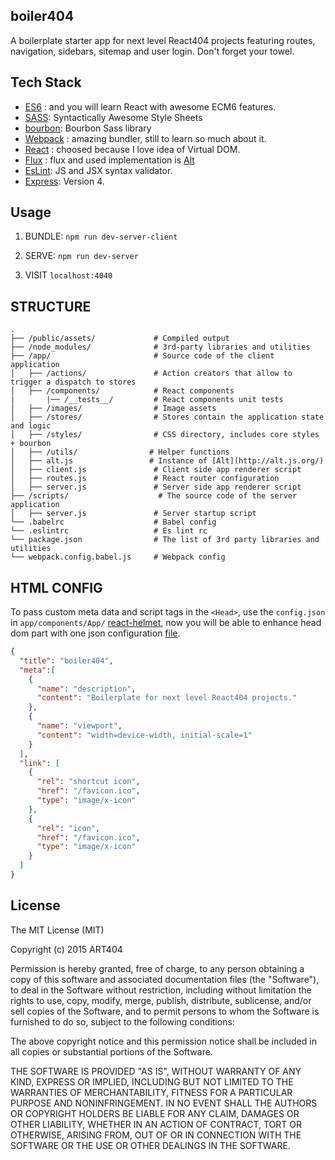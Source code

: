 boiler404
-------------
A boilerplate starter app for next level React404 projects featuring routes, navigation, sidebars, sitemap and user login. Don't forget your towel.

Tech Stack
-------------

* [ES6](https://babeljs.io/docs/learn-es6/) : and you will learn React with awesome ECM6 features.
* [SASS](http://sass-lang.com/): Syntactically Awesome Style Sheets
* [bourbon](http://bourbon.io/): Bourbon Sass library
* [Webpack](https://github.com/webpack/webpack) : amazing bundler, still to learn so much about it.
* [React](https://github.com/facebook/react) : choosed because I love idea of Virtual DOM.
* [Flux](https://facebook.github.io/flux/docs/overview.html) : flux and used implementation is [Alt](http://alt.js.org/)
* [EsLint](http://eslint.org/): JS and JSX syntax validator.
* [Express](http://expressjs.com/): Version 4.

Usage
-------------
1) BUNDLE:
`npm run dev-server-client`

2) SERVE:
`npm run dev-server`

3) VISIT `localhost:4040`

STRUCTURE
-------------
```
.
├── /public/assets/             # Compiled output
├── /node_modules/              # 3rd-party libraries and utilities
├── /app/                       # Source code of the client application
│   ├── /actions/               # Action creators that allow to trigger a dispatch to stores
│   ├── /components/            # React components
|       |── /__tests__/         # React components unit tests
│   ├── /images/                # Image assets
│   ├── /stores/                # Stores contain the application state and logic
│   ├── /styles/                # CSS directory, includes core styles + bourbon
│   ├── /utils/                # Helper functions
│   ├── alt.js                 # Instance of [Alt](http://alt.js.org/)
│   ├── client.js               # Client side app renderer script
│   ├── routes.js               # React router configuration
│   ├── server.js               # Server side app renderer script
├── /scripts/                    # The source code of the server application
│   ├── server.js               # Server startup script
└── .babelrc                    # Babel config
└── .eslintrc                   # Es lint rc
└── package.json                # The list of 3rd party libraries and utilities
└── webpack.config.babel.js     # Webpack config
```

HTML CONFIG
-------------
To pass custom meta data and script tags in the `<Head>`, use the `config.json` in `app/components/App/` [react-helmet](https://github.com/nfl/react-helmet), now you will be able to enhance head dom part with one json configuration [file](https://github.com/darul75/web-react/blob/master/assets/config.json).

```json
{
  "title": "boiler404",
  "meta":[
    {
      "name": "description",
      "content": "Boilerplate for next level React404 projects."
    },
    {
      "name": "viewport",
      "content": "width=device-width, initial-scale=1"
    }
  ],
  "link": [
    {
      "rel": "shortcut icon",
      "href": "/favicon.ico",
      "type": "image/x-icon"
    },
    {
      "rel": "icon",
      "href": "/favicon.ico",
      "type": "image/x-icon"
    }
  ]
}
```

## License

The MIT License (MIT)

Copyright (c) 2015 ART404

Permission is hereby granted, free of charge, to any person obtaining a copy
of this software and associated documentation files (the "Software"), to deal
in the Software without restriction, including without limitation the rights
to use, copy, modify, merge, publish, distribute, sublicense, and/or sell
copies of the Software, and to permit persons to whom the Software is
furnished to do so, subject to the following conditions:

The above copyright notice and this permission notice shall be included in
all copies or substantial portions of the Software.

THE SOFTWARE IS PROVIDED "AS IS", WITHOUT WARRANTY OF ANY KIND, EXPRESS OR
IMPLIED, INCLUDING BUT NOT LIMITED TO THE WARRANTIES OF MERCHANTABILITY,
FITNESS FOR A PARTICULAR PURPOSE AND NONINFRINGEMENT. IN NO EVENT SHALL THE
AUTHORS OR COPYRIGHT HOLDERS BE LIABLE FOR ANY CLAIM, DAMAGES OR OTHER
LIABILITY, WHETHER IN AN ACTION OF CONTRACT, TORT OR OTHERWISE, ARISING FROM,
OUT OF OR IN CONNECTION WITH THE SOFTWARE OR THE USE OR OTHER DEALINGS IN
THE SOFTWARE.
